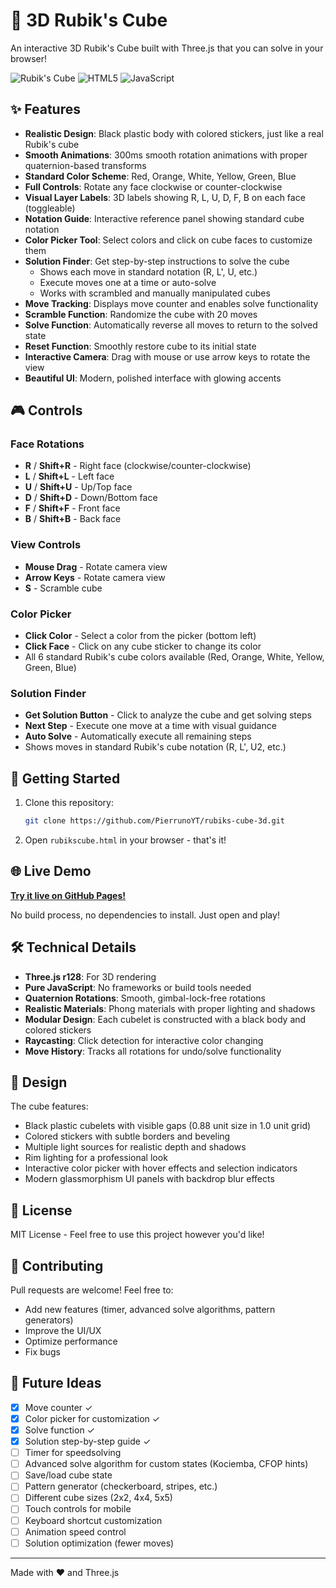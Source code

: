 # 🎲 3D Rubik's Cube

An interactive 3D Rubik's Cube built with Three.js that you can solve in your browser!

![Rubik's Cube](https://img.shields.io/badge/Three.js-r128-blue)
![HTML5](https://img.shields.io/badge/HTML5-E34F26?logo=html5&logoColor=white)
![JavaScript](https://img.shields.io/badge/JavaScript-F7DF1E?logo=javascript&logoColor=black)

## ✨ Features

- **Realistic Design**: Black plastic body with colored stickers, just like a real Rubik's cube
- **Smooth Animations**: 300ms smooth rotation animations with proper quaternion-based transforms
- **Standard Color Scheme**: Red, Orange, White, Yellow, Green, Blue
- **Full Controls**: Rotate any face clockwise or counter-clockwise
- **Visual Layer Labels**: 3D labels showing R, L, U, D, F, B on each face (toggleable)
- **Notation Guide**: Interactive reference panel showing standard cube notation
- **Color Picker Tool**: Select colors and click on cube faces to customize them
- **Solution Finder**: Get step-by-step instructions to solve the cube
  - Shows each move in standard notation (R, L', U, etc.)
  - Execute moves one at a time or auto-solve
  - Works with scrambled and manually manipulated cubes
- **Move Tracking**: Displays move counter and enables solve functionality
- **Scramble Function**: Randomize the cube with 20 moves
- **Solve Function**: Automatically reverse all moves to return to the solved state
- **Reset Function**: Smoothly restore cube to its initial state
- **Interactive Camera**: Drag with mouse or use arrow keys to rotate the view
- **Beautiful UI**: Modern, polished interface with glowing accents

## 🎮 Controls

### Face Rotations
- **R** / **Shift+R** - Right face (clockwise/counter-clockwise)
- **L** / **Shift+L** - Left face
- **U** / **Shift+U** - Up/Top face
- **D** / **Shift+D** - Down/Bottom face
- **F** / **Shift+F** - Front face
- **B** / **Shift+B** - Back face

### View Controls
- **Mouse Drag** - Rotate camera view
- **Arrow Keys** - Rotate camera view
- **S** - Scramble cube

### Color Picker
- **Click Color** - Select a color from the picker (bottom left)
- **Click Face** - Click on any cube sticker to change its color
- All 6 standard Rubik's cube colors available (Red, Orange, White, Yellow, Green, Blue)

### Solution Finder
- **Get Solution Button** - Click to analyze the cube and get solving steps
- **Next Step** - Execute one move at a time with visual guidance
- **Auto Solve** - Automatically execute all remaining steps
- Shows moves in standard Rubik's cube notation (R, L', U2, etc.)

## 🚀 Getting Started

1. Clone this repository:
   ```bash
   git clone https://github.com/PierrunoYT/rubiks-cube-3d.git
   ```

2. Open `rubikscube.html` in your browser - that's it!

## 🌐 Live Demo

**[Try it live on GitHub Pages!](https://pierrunoyt.github.io/rubiks-cube-3d/rubikscube.html)**

No build process, no dependencies to install. Just open and play!

## 🛠️ Technical Details

- **Three.js r128**: For 3D rendering
- **Pure JavaScript**: No frameworks or build tools needed
- **Quaternion Rotations**: Smooth, gimbal-lock-free rotations
- **Realistic Materials**: Phong materials with proper lighting and shadows
- **Modular Design**: Each cubelet is constructed with a black body and colored stickers
- **Raycasting**: Click detection for interactive color changing
- **Move History**: Tracks all rotations for undo/solve functionality

## 🎨 Design

The cube features:
- Black plastic cubelets with visible gaps (0.88 unit size in 1.0 unit grid)
- Colored stickers with subtle borders and beveling
- Multiple light sources for realistic depth and shadows
- Rim lighting for a professional look
- Interactive color picker with hover effects and selection indicators
- Modern glassmorphism UI panels with backdrop blur effects

## 📝 License

MIT License - Feel free to use this project however you'd like!

## 🤝 Contributing

Pull requests are welcome! Feel free to:
- Add new features (timer, advanced solve algorithms, pattern generators)
- Improve the UI/UX
- Optimize performance
- Fix bugs

## 🎯 Future Ideas

- [x] Move counter ✓
- [x] Color picker for customization ✓
- [x] Solve function ✓
- [x] Solution step-by-step guide ✓
- [ ] Timer for speedsolving
- [ ] Advanced solve algorithm for custom states (Kociemba, CFOP hints)
- [ ] Save/load cube state
- [ ] Pattern generator (checkerboard, stripes, etc.)
- [ ] Different cube sizes (2x2, 4x4, 5x5)
- [ ] Touch controls for mobile
- [ ] Keyboard shortcut customization
- [ ] Animation speed control
- [ ] Solution optimization (fewer moves)

---

Made with ❤️ and Three.js

